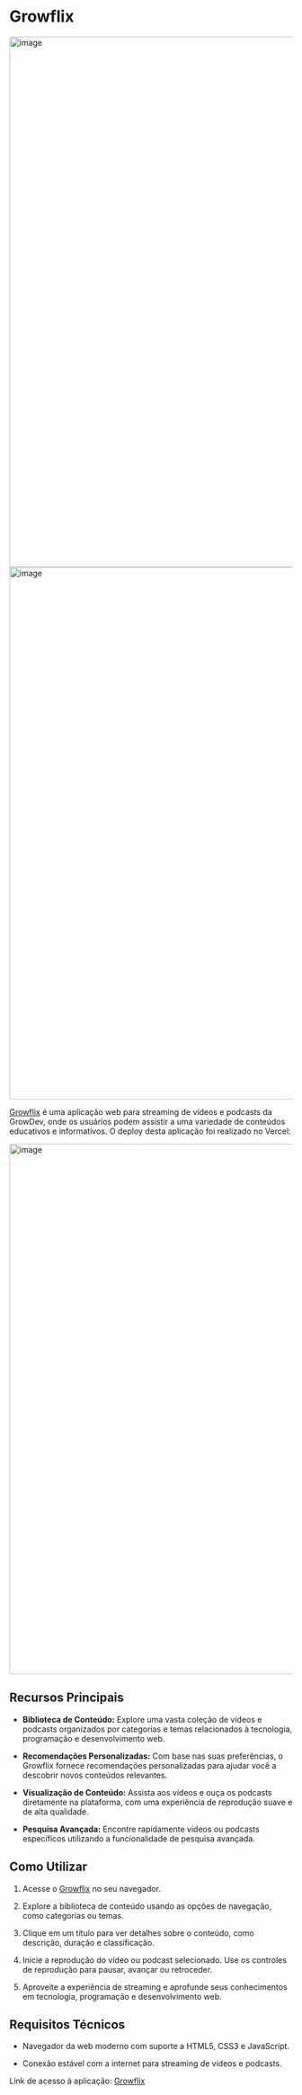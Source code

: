 # Growflix
<img width="944" alt="image" src="https://github.com/Thamireslopescz/Growflix---Thamires-Lopes/assets/100656019/a6c2c408-371f-4a52-9da9-ab8fbc65dc1d">
<img width="947" alt="image" src="https://github.com/Thamireslopescz/Growflix---Thamires-Lopes/assets/100656019/673ab1ee-eaf3-4077-80b7-d561331e1ed5">


[Growflix](https://growflix-thamires-lopes-hj7bxta10-thamireslopescz.vercel.app/) é uma aplicação web para streaming de vídeos e podcasts da GrowDev, onde os usuários podem assistir a uma variedade de conteúdos educativos e informativos.
O deploy desta aplicação foi realizado no Vercel:

<img width="944" alt="image" src="https://github.com/Thamireslopescz/Growflix---Thamires-Lopes/assets/100656019/a3b8a9d0-a4b5-493d-936d-9bb9ad41a6d7">

## Recursos Principais

- **Biblioteca de Conteúdo:** Explore uma vasta coleção de vídeos e podcasts organizados por categorias e temas relacionados à tecnologia, programação e desenvolvimento web.

- **Recomendações Personalizadas:** Com base nas suas preferências, o Growflix fornece recomendações personalizadas para ajudar você a descobrir novos conteúdos relevantes.

- **Visualização de Conteúdo:** Assista aos vídeos e ouça os podcasts diretamente na plataforma, com uma experiência de reprodução suave e de alta qualidade.

- **Pesquisa Avançada:** Encontre rapidamente vídeos ou podcasts específicos utilizando a funcionalidade de pesquisa avançada.

## Como Utilizar

1. Acesse o [Growflix](https://growflix-thamires-lopes-hj7bxta10-thamireslopescz.vercel.app/) no seu navegador.

2. Explore a biblioteca de conteúdo usando as opções de navegação, como categorias ou temas.

3. Clique em um título para ver detalhes sobre o conteúdo, como descrição, duração e classificação.

4. Inicie a reprodução do vídeo ou podcast selecionado. Use os controles de reprodução para pausar, avançar ou retroceder.

5. Aproveite a experiência de streaming e aprofunde seus conhecimentos em tecnologia, programação e desenvolvimento web.

## Requisitos Técnicos

- Navegador da web moderno com suporte a HTML5, CSS3 e JavaScript.

- Conexão estável com a internet para streaming de vídeos e podcasts.


Link de acesso à aplicação: [Growflix](https://growflix-thamires-lopes-hj7bxta10-thamireslopescz.vercel.app/)
